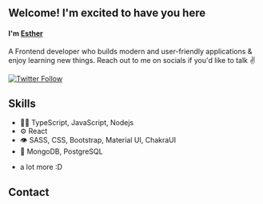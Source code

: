 <a href="https://github.com/Hestia-Arc/Hestia-Arc">
  <picture>
    <source media="(prefers-color-scheme: dark)" srcset="https://raw.githubusercontent.com/Hestia-Arc/Hestia-Arc/main/main_mode.svg">
<!--     <img alt="Andrew Grant's GitHub Profile README" src="https://raw.githubusercontent.com/Hestia-Arc/Hestia-Arc/main/light_mode.svg"> -->
  </picture>
</a>



## Welcome! I'm excited to have you here
<h4> I'm <a href="https://react-portfolio-six-rho.vercel.app">Esther</a></h4>

<p>
A Frontend developer who builds modern and user-friendly applications & enjoy learning new things. Reach out to me on socials if you'd like to talk ✌️
</p>


[![Twitter Follow](https://img.shields.io/twitter/follow/hestia?color=%20%2300acee&label=Follow%20me%20on%20Twitter&style=for-the-badge)][twitter] 

[twitter]: https://twitter.com/arc_hestia00


## Skills
- 👨‍💻 TypeScript, JavaScript, Nodejs
- ⚙️ React
- 👁️ SASS, CSS, Bootstrap, Material UI, ChakraUI
- 💽 MongoDB, PostgreSQL
+ a lot more :D

## Contact
<!--
- [marton.lederer.hu](https://marton.lederer.hu)
- [@martonlederer](https://twitter.com/martonlederer) on Twitter
- [@martonlederer](./) on Discord
-->


<!--
- 🔭 I’m currently working on a website for a restuarant landing page.


**Hestia-Arc/Hestia-Arc** is a ✨ _special_ ✨ repository because its `README.md` (this file) appears on your GitHub profile.

Here are some ideas to get you started:


- 🌱 I’m currently learning ...
- 👯 I’m looking to collaborate on ...
- 🤔 I’m looking for help with ...
- 💬 Ask me about ...
- 📫 How to reach me: ...
- 😄 Pronouns: ...
- ⚡ Fun fact: ...
-->


<!--
### 📔 Latest Blog posts

- [Java Concurrent Programming 1 - Fundamentals](https://zhenye-na.github.io/blog/2023/05/24/fundamentals-of-java-concurrenct-programming.html)
- [Introduction to Dependency Injection in Java](https://zhenye-na.github.io/blog/2022/09/18/intro-to-java-dependency-injection.html)
- [Distributed Transactions and Sagas in Microservices](https://zhenye-na.github.io/blog/2022/06/19/distributed-transactions-and-sagas-in-microservices.html)
- [Design Patterns: Strategy Pattern](https://zhenye-na.github.io/blog/2022/05/16/design-patterns-the-strategy-pattern.html)
- [Java Best Practices - Logging](https://zhenye-na.github.io/blog/2022/05/03/java-best-practices-logging.html)
-->
